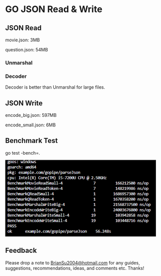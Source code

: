 
# GO JSON Read & Write


## JSON Read 

movie.json: 3MB

question.json: 54MB

### Unmarshal

### Decoder 
Decoder is better than Unmarshal for large files.


## JSON Write

encode_big.json:   597MB

encode_small.json:   6MB


## Benchmark Test

go test -bench=.

![go_bench.png](doc/go_bench.png)



## Feedback

Please drop a note to BrianSu2004@hotmail.com for any guides, suggestions, recommendations, ideas, and comments etc. Thanks!
